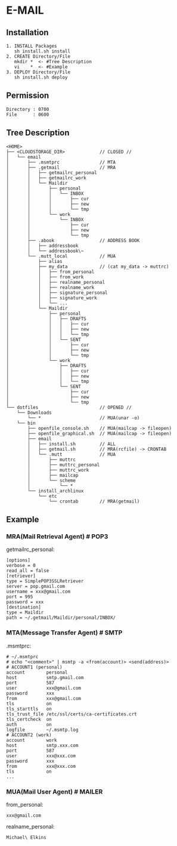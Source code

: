 # E-MAIL

## Installation

    1. INSTALL Packages
       sh install.sh install
    2. CREATE Directory/File
       mkdir *  <- #Tree Description
       vi    *  <- #Example
    3. DEPLOY Directory/File
       sh install.sh deploy

## Permission

    Directory : 0700
    File      : 0600

## Tree Description

    <HOME>
    ├── <CLOUDSTORAGE_DIR>             // CLOSED //
    │   └── email
    │       ├── .msmtprc               // MTA
    │       ├── .getmail               // MRA
    │       │   ├── getmailrc_personal
    │       │   ├── getmailrc_work
    │       │   └── Maildir
    │       │       ├── personal
    │       │       │   └── INBOX
    │       │       │       ├── cur
    │       │       │       ├── new
    │       │       │       └── tmp
    │       │       └── work
    │       │           └── INBOX
    │       │               ├── cur
    │       │               ├── new
    │       │               └── tmp
    │       ├── .abook                 // ADDRESS BOOK
    │       │   ├── addressbook
    │       │   └── addressbook\~
    │       └── .mutt_local            // MUA
    │           ├── alias
    │           ├── my_data            // (cat my_data -> muttrc)
    │           │   ├── from_personal
    │           │   ├── from_work
    │           │   ├── realname_personal
    │           │   ├── realname_work
    │           │   ├── signature_personal
    │           │   ├── signature_work
    │           │   └── ...
    │           └── Maildir
    │               ├── personal
    │               │   ├── DRAFTS
    │               │   │   ├── cur
    │               │   │   ├── new
    │               │   │   └── tmp
    │               │   └── SENT
    │               │       ├── cur
    │               │       ├── new
    │               │       └── tmp
    │               └── work
    │                   ├── DRAFTS
    │                   │   ├── cur
    │                   │   ├── new
    │                   │   └── tmp
    │                   └── SENT
    │                       ├── cur
    │                       ├── new
    │                       └── tmp
    └── dotfiles                       // OPENED //
        └── Downloads
            └── *                      // MUA(unar -o)
        └── bin
            ├── openfile_console.sh    // MUA(mailcap -> fileopen)
            ├── openfile_graphical.sh  // MUA(mailcap -> fileopen)
            ├── email
            │   ├── install.sh         // ALL
            │   ├── getmail.sh         // MRA(rcfile) -> CRONTAB
            │   └── .mutt              // MUA
            │       ├── muttrc
            │       ├── muttrc_personal
            │       ├── muttrc_work
            │       ├── mailcap
            │       └── scheme
            │           └── *
            └── install_archlinux
                └── etc
                    └── crontab        // MRA(getmail)

## Example

### MRA(Mail Retrieval Agent) # POP3
getmailrc_personal:

    [options]
    verbose = 0
    read_all = false
    [retriever]
    type = SimplePOP3SSLRetriever
    server = pop.gmail.com
    username = xxx@gmail.com
    port = 995
    password = xxx
    [destination]
    type = Maildir
    path = ~/.getmail/Maildir/personal/INBOX/

### MTA(Message Transfer Agent) # SMTP
.msmtprc:

    # ~/.msmtprc
    # echo "<comment>" | msmtp -a <from(account)> <send(address)>
    # ACCOUNT1 (personal)
    account        personal
    host           smtp.gmail.com
    port           587
    user           xxx@gmail.com
    password       xxx
    from           xxx@gmail.com
    tls            on
    tls_starttls   on
    tls_trust_file /etc/ssl/certs/ca-certificates.crt
    tls_certcheck  on
    auth           on
    logfile        ~/.msmtp.log
    # ACCOUNT2 (work)
    account        work
    host           smtp.xxx.com
    port           587
    user           xxx@xxx.com
    password       xxx
    from           xxx@xxx.com
    tls            on
    ...

### MUA(Mail User Agent) # MAILER
from_personal:

    xxx@gmail.com

realname_personal:

    Michael\ Elkins

